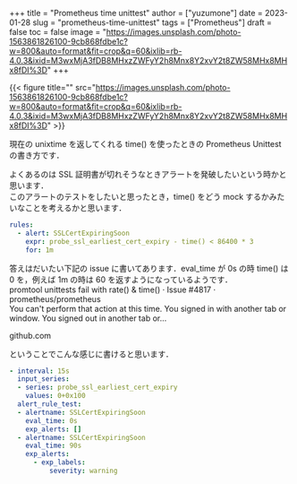 +++
title = "Prometheus time unittest"
author = ["yuzumone"]
date = 2023-01-28
slug = "prometheus-time-unittest"
tags = ["Prometheus"]
draft = false
toc = false
image = "https://images.unsplash.com/photo-1563861826100-9cb868fdbe1c?w=800&auto=format&fit=crop&q=60&ixlib=rb-4.0.3&ixid=M3wxMjA3fDB8MHxzZWFyY2h8Mnx8Y2xvY2t8ZW58MHx8MHx8fDI%3D"
+++

{{< figure title="" src="https://images.unsplash.com/photo-1563861826100-9cb868fdbe1c?w=800&auto=format&fit=crop&q=60&ixlib=rb-4.0.3&ixid=M3wxMjA3fDB8MHxzZWFyY2h8Mnx8Y2xvY2t8ZW58MHx8MHx8fDI%3D" >}}

現在の unixtime を返してくれる time() を使ったときの Prometheus Unittest の書き方です． <br/>

よくあるのは SSL 証明書が切れそうなときアラートを発破したいという時かと思います． <br/>
このアラートのテストをしたいと思ったとき，time() をどう mock するかみたいなことを考えるかと思います． <br/>

```yaml
rules:
  - alert: SSLCertExpiringSoon
    expr: probe_ssl_earliest_cert_expiry - time() < 86400 * 3
    for: 1m
```

答えはだいたい下記の issue に書いてあります．eval_time が 0s の時 time() は 0 を，例えば 1m の時は 60 を返すようになっているようです． <br/>
promtool unittests fail with rate() &amp; time() · Issue #4817 · prometheus/prometheus <br/>
You can't perform that action at this time. You signed in with another tab or window. You signed out in another tab or… <br/>

github.com <br/>

ということでこんな感じに書けると思います． <br/>

```yaml
- interval: 15s
  input_series:
  - series: probe_ssl_earliest_cert_expiry
    values: 0+0x100
  alert_rule_test:
  - alertname: SSLCertExpiringSoon
    eval_time: 0s
    exp_alerts: []
  - alertname: SSLCertExpiringSoon
    eval_time: 90s
    exp_alerts:
      - exp_labels:
          severity: warning
```

